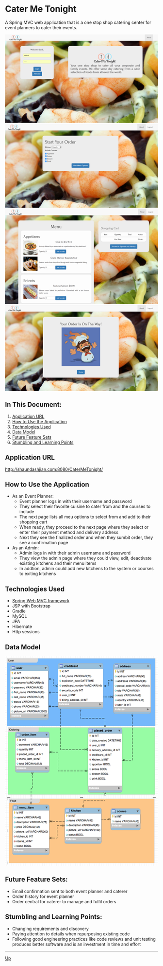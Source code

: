 # Cater Me Tonight
A Spring MVC web application that is a one stop shop catering center for event planners to cater their events.

![alt text](website.png "CaterMeTonight")
![alt text](start-order.png "Start Order")
![alt text](menu.png "Menu")
![alt text](confirmation.png "Confirmation")

## In This Document:
1. [Application URL](#application-url)
2. [How to Use the Application](#how-to-use-the-application)
3. [Technologies Used](#technologies-used)
4. [Data Model](#data-model)
5. [Future Feature Sets](#future-feature-sets)
6. [Stumbling and Learning Points](#stumbling-and-learning-points)

## Application URL
http://shaundashjian.com:8080/CaterMeTonight/

## How to Use the Application
* As an Event Planner:
  * Event planner logs in with their username and password
  * They select their favorite cuisine to cater from and the courses to include
  * The next page lists all meu options to select from and add to their shopping cart 
  * When ready, they proceed to the next page where they select or enter their payment method and delivery address
  * Next they see the finalized order and when they sumbit order, they see a confirmation page
* As an Admin:
  * Admin logs in with their admin username and password
  * They view the admin page where they could view, edit, deactivate existing kitchens and their menu items
  * In addtion, admin could add new kitchens to the system or courses to exiting kitchens


## Technologies Used
  * [Spring Web MVC framework](https://docs.spring.io/spring/docs/current/spring-framework-reference/html/mvc.html)
  * JSP with Bootstrap
  * Gradle
  * MySQL
  * JPA 
  * Hibernate
  * Http sessions
  
  
## Data Model
![alt text](data-model.png "Data Model")

## Future Feature Sets:
  * Email confirmation sent to both event planner and caterer
  * Order history for event planner
  * Order central for caterer to manage and fulfil orders
  
## Stumbling and Learning Points:
  * Changing requirements and discovery
  * Paying attention to details when repurposing existing code
  * Following good engineering practices like code reviews and unit testing produces better software and is an investment in time and effort
  <hr>

[Up](README.md)
